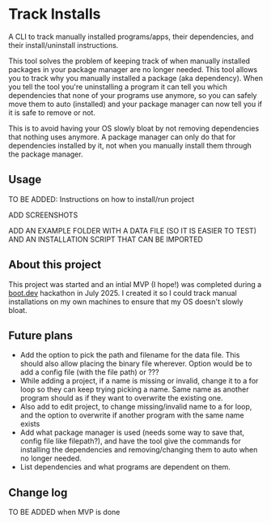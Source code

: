 # Track Installs

A CLI to track manually installed programs/apps, their dependencies, and their install/uninstall instructions.

This tool solves the problem of keeping track of when manually installed packages in your package manager are no longer needed. This tool allows you to track why you manually installed a package (aka dependency). When you tell the tool you're uninstalling a program it can tell you which dependencies that none of your programs use anymore, so you can safely move them to auto (installed) and your package manager can now tell you if it is safe to remove or not.

This is to avoid having your OS slowly bloat by not removing dependencies that nothing uses anymore. A package manager can only do that for dependencies installed by it, not when you manually install them through the package manager.

## Usage

TO BE ADDED: Instructions on how to install/run project

ADD SCREENSHOTS

ADD AN EXAMPLE FOLDER WITH A DATA FILE (SO IT IS EASIER TO TEST) AND AN INSTALLATION SCRIPT THAT CAN BE IMPORTED

## About this project

This project was started and an intial MVP (I hope!) was completed during a [boot.dev](https://boot.dev) hackathon in July 2025. I created it so I could track manual installations on my own machines to ensure that my OS doesn't slowly bloat.

## Future plans

- Add the option to pick the path and filename for the data file. This should also allow placing the binary file wherever. Option would be to add a config file (with the file path) or ???
- While adding a project, if a name is missing or invalid, change it to a for loop so they can keep trying picking a name. Same name as another program should as if they want to overwrite the existing one.
- Also add to edit project, to change missing/invalid name to a for loop, and the option to overwrite if another program with the same name exists
- Add what package manager is used (needs some way to save that, config file like filepath?), and have the tool give the commands for installing the dependencies and removing/changing them to auto when no longer needed.
- List dependencies and what programs are dependent on them.

## Change log

TO BE ADDED when MVP is done
